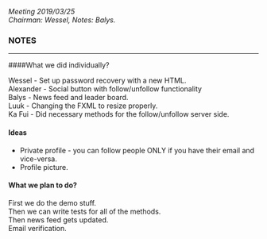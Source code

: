 *Meeting 2019/03/25  
Chairman: Wessel, Notes: Balys.*

### NOTES
---

####What we did individually?

Wessel - Set up password recovery with a new HTML.  
Alexander - Social button with follow/unfollow functionality  
Balys - News feed and leader board.  
Luuk - Changing the FXML to resize properly.  
Ka Fui - Did necessary methods for the follow/unfollow server side.   


#### Ideas

* Private profile - you can follow people ONLY if you have their email and vice-versa.  
* Profile picture.
#### What we plan to do?

First we do the demo stuff.  
Then we can write tests for all of the methods.  
Then news feed gets updated.  
Email verification. 